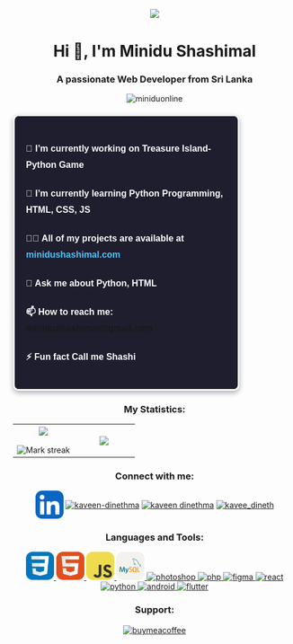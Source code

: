 <p align="center"><img src="https://github.com/7oSkaaa/7oSkaaa/blob/main/Images/about_me.gif?raw=true" width="100px"></p>

<h1 align="center">Hi 👋, I'm Minidu Shashimal</h1>
<h3 align="center">A passionate Web Developer from Sri Lanka</h3>

<p align="center">
  <img src="https://komarev.com/ghpvc/?username=miniduonline&label=Profile%20views&color=0e75b6&style=flat" alt="miniduonline" />
</p>

<table align="center" style="width:80%; border-collapse: collapse; margin-top: 20px; background-color: #1e1e2f; color: #ffffff; border-radius: 10px; overflow: hidden; box-shadow: 0px 4px 10px rgba(0,0,0,0.3); border: 3px solid #ffffff;">
  <tr>
    <td style="padding: 20px; text-align: left; font-family: Arial, sans-serif; font-size: 16px; line-height: 1.8;">
      <ul style="list-style: none; padding: 0; margin: 0;">
        <li><h4>🔭 I’m currently working on <strong>Treasure Island-Python Game</strong></h4></li>
        <li><h4>🌱 I’m currently learning <strong>Python Programming, HTML, CSS, JS</strong></h4></li>
        <li><h4>👨‍💻 All of my projects are available at <a href="https://minidushashimal.com" target="_blank" style="color: #4fc3f7; text-decoration: none;">minidushashimal.com</a></h4></li>
        <li><h4>💬 Ask me about <strong>Python, HTML</strong></h4></li>
<li>
  <h4>📫 How to reach me: 
    <a href="mailto:minidushashimal@gmail.com"><strong>minidushashimal@gmail.com</strong></a>
  </h4>
</li>
        <li><h4>⚡ Fun fact <strong>Call me Shashi</strong></h4></li>
      </ul>
    </td>
  </tr>
</table>






<h3 align="center">My Statistics:</h3>
<p align="center">
  <table align="center">
    <tr border="none">
      <td width="50%" align="center">
        <img align="center" src="https://github-readme-stats.vercel.app/api?username=miniduonline&theme=dark&show_icons=true&count_private=true" />
        <br><br>

 <img  title="🔥 Get streak stats for your profile at git.io/streak-stats" alt="Mark streak" src="https://github-readme-streak-stats.herokuapp.com/?user=miniduonline&theme=dark&hide_border=false" /> 


  </td>
      <td width="50%" align="center">
        <img align="center" src="https://github-readme-stats.anuraghazra1.vercel.app/api/top-langs/?username=miniduonline&theme=dark&hide_border=false&no-bg=true&no-frame=true&langs_count=10" />
      </td>
    </tr>
  </table>
</p>

<h3 align="center">Connect with me:</h3>
<p align="center">
<a href="https://linkedin.com/in/miniduonline" target="blank"><img align="center" src="https://github.com/tandpfun/skill-icons/blob/main/icons/LinkedIn.svg" alt="kaveendinethma" height="50" width="50" /></a>
<a href="https://stackoverflow.com/users/27872198" target="blank"><img align="center" src="https://raw.githubusercontent.com/rahuldkjain/github-profile-readme-generator/master/src/images/icons/Social/stack-overflow.svg" alt="kaveen-dinethma" height="50" width="50" /></a>
<a href="https://fb.com/miniduonlineFB" target="blank"><img align="center" src="https://raw.githubusercontent.com/rahuldkjain/github-profile-readme-generator/master/src/images/icons/Social/facebook.svg" alt="kaveen dinethma" height="50" width="50" /></a>
<a href="https://www.instagram.com/miniduonline/" target="blank"><img align="center" src="https://www.edigitalagency.com.au/wp-content/uploads/new-Instagram-icon-png-full-colour.png" alt="kavee_dineth" height="50" width="50" /></a>
</p>

<h3 align="center">Languages and Tools:</h3>
<p align="center">
  <a href="https://www.w3schools.com/css/" target="_blank" rel="noreferrer">
    <img src="https://github.com/tandpfun/skill-icons/blob/main/icons/CSS.svg" alt="css3" width="50" height="50"/>
  </a>
  <a href="https://www.w3.org/html/" target="_blank" rel="noreferrer">
    <img src="https://github.com/tandpfun/skill-icons/blob/main/icons/HTML.svg" alt="html5" width="50" height="50"/>
  </a>
  <a href="https://developer.mozilla.org/en-US/docs/Web/JavaScript" target="_blank" rel="noreferrer">
    <img src="https://github.com/tandpfun/skill-icons/blob/main/icons/JavaScript.svg" alt="javascript" width="50" height="50"/>
  </a>
  <a href="https://www.mysql.com/" target="_blank" rel="noreferrer">
    <img src="https://github.com/tandpfun/skill-icons/blob/main/icons/MySQL-Light.svg" alt="mysql" width="50" height="50"/>
  </a>
  <a href="https://www.photoshop.com/en" target="_blank" rel="noreferrer">
    <img src="https://github.com/Scar1109/skill-icons/blob/Scar1109/icons/Photoshop.svg" alt="photoshop" width="50" height="50"/>
  </a>
  <a href="https://www.php.net" target="_blank" rel="noreferrer">
    <img src="https://github.com/Scar1109/skill-icons/blob/Scar1109/icons/PHP-Light.svg" alt="php" width="50" height="50"/>
  </a>
  <a href="https://www.figma.com/" target="_blank" rel="noreferrer">
    <img src="https://github.com/Scar1109/skill-icons/blob/main/icons/Figma-Light.svg" alt="figma" width="50" height="50"/>
  </a>
  <a href="https://reactjs.org/" target="_blank" rel="noreferrer">
    <img src="https://github.com/Scar1109/skill-icons/blob/main/icons/React-Light.svg" alt="react" width="50" height="50"/>
  </a>
  <a href="https://www.python.org" target="_blank" rel="noreferrer">
    <img src="https://github.com/Scar1109/skill-icons/blob/main/icons/Python-Light.svg" alt="python" width="50" height="50"/>
  </a>
  <a href="https://developer.android.com" target="_blank" rel="noreferrer">
    <img src="https://github.com/Scar1109/skill-icons/blob/main/icons/AndroidStudio-Light.svg" alt="android" width="50" height="50"/>
  </a>
  <a href="https://flutter.dev" target="_blank" rel="noreferrer">
    <img src="https://github.com/Scar1109/skill-icons/blob/main/icons/Flutter-Light.svg" alt="flutter" width="50" height="50"/>
  </a>
</p>

<h3 align="center">Support:</h3>
<p align="center">
  <a href="https://www.buymeacoffee.com/miniduonline">
    <img align="center" src="https://cdn.buymeacoffee.com/buttons/v2/default-yellow.png" height="50" width="210" alt="buymeacoffee" />
  </a>
</p>
